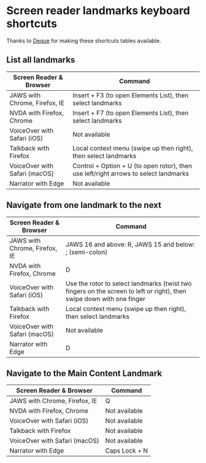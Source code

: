# Screen reader landmarks keyboard shortcuts

Thanks to [Deque](https://www.deque.com/) for making these shortcuts tables available.

## List all landmarks

| Screen Reader & Browser | Command |
| ----------------------- | ------- |
| JAWS with Chrome, Firefox, IE | Insert + F3 (to open Elements List), then select landmarks |
| NVDA with Firefox, Chrome | Insert + F7 (to open Elements List), then select landmarks |
| VoiceOver with Safari (iOS) | Not available |
| Talkback with Firefox | Local context menu (swipe up then right), then select landmarks |
| VoiceOver with Safari (macOS) | Control + Option + U (to open rotor), then use left/right arrows to select landmarks |
| Narrator with Edge | Not available |

## Navigate from one landmark to the next

| Screen Reader & Browser | Command |
| ----------------------- | ------- |
| JAWS with Chrome, Firefox, IE | JAWS 16 and above: R, JAWS 15 and below: ; (semi-colon) |
| NVDA with Firefox, Chrome | D |
| VoiceOver with Safari (iOS) | Use the rotor to select landmarks (twist two fingers on the screen to left or right), then swipe down with one finger |
| Talkback with Firefox | Local context menu (swipe up then right), then select landmarks |
| VoiceOver with Safari (macOS) | Not available |
| Narrator with Edge | D |

## Navigate to the Main Content Landmark

| Screen Reader & Browser | Command |
| ----------------------- | ------- |
| JAWS with Chrome, Firefox, IE | Q |
| NVDA with Firefox, Chrome | Not available |
| VoiceOver with Safari (iOS) | Not available |
| Talkback with Firefox | Not available |
| VoiceOver with Safari (macOS) | Not available |
| Narrator with Edge | Caps Lock + N |
